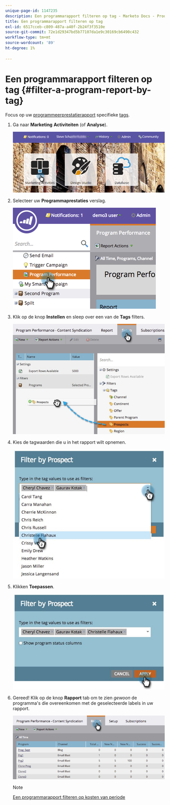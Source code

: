 ```yaml
---
unique-page-id: 1147235
description: Een programmarapport filteren op tag - Marketo Docs - Productdocumentatie
title: Een programmarapport filteren op tag
exl-id: 6517cceb-c809-487a-a40f-2b24f3f3510e
source-git-commit: 72e1d29347bd5b77107da1e9c30169cb6490c432
workflow-type: tm+mt
source-wordcount: '89'
ht-degree: 1%

---
```


# Een programmarapport filteren op tag {#filter-a-program-report-by-tag}

Focus op uw [programmeerprestatierapport](/help/marketo/product-docs/core-marketo-concepts/programs/program-performance-report/create-a-program-performance-report.md) specifieke [tags](/help/marketo/product-docs/core-marketo-concepts/programs/working-with-programs/understanding-tags.md).

1. Ga naar **Marketing** **Activiteiten** (of **Analyse**).

   ![](assets/login-marketing-activities.png)

1. Selecteer uw **Programmaprestaties** verslag.

   ![](assets/image2014-9-23-16-3a12-3a36.png)

1. Klik op de knop **Instellen** en sleep over een van de **Tags** filters.

   ![](assets/prospects.jpg)

1. Kies de tagwaarden die u in het rapport wilt opnemen.

   ![](assets/prospect1.jpg)

1. Klikken **Toepassen**.

   ![](assets/prospect2.jpg)

1. Gereed! Klik op de knop **Rapport** tab om te zien _gewoon_ de programma&#39;s die overeenkomen met de geselecteerde labels in uw rapport.

   ![](assets/image2014-9-23-16-3a14-3a42.png)

   >[!NOTE]
   >
   >[Een programmarapport filteren op kosten van periode](/help/marketo/product-docs/core-marketo-concepts/programs/program-performance-report/filter-a-program-report-by-period-cost.md)
